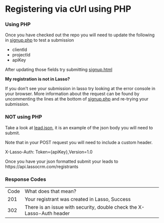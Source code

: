 <h1>Registering via cUrl using PHP</h1>

<h3><a name="using-php">Using PHP</a></h3>
<p>Once you have checked out the repo you will need to update the following in <a href="https://github.com/eci-lasso/single-project-form/blob/master/signup.php" target="_blank">signup.php</a> to test a submission</p>
<ul>
<li>clientId</li>
<li>projectId</li>
<li>apiKey</li>
</ul>
<p>After updating those fields try submitting <a href="https://github.com/eci-lasso/single-project-form/blob/master/signup.html" target="_blank">signup.html</a></p>

<p><b>My registration is not in Lasso?</b></p>
<p>If you don't see your submission in lasso try looking at the error console in your browser. More information about the request can be found by uncommenting the lines at the bottom of <a href="https://github.com/eci-lasso/single-project-form/blob/master/signup.php" target="_blank">signup.php</a> and re-trying your submission.</p>

<h3><a name="not-using-php">NOT using PHP</a></h3>
<p>Take a look at <a href="https://github.com/eci-lasso/single-project-form/blob/master/lead.json" target="_blank">lead.json</a>, it is an example of the json body you will need to submit.</p>

<p>Note that in your POST request you will need to include a custom header.</p>

<p>X-Lasso-Auth: Token={apiKey},Version=1.0</p>

<p>Once you have your json formatted submit your leads to https://api.lassocrm.com/registrants</p>

<h3><a name="response-codes">Response Codes</a></h3>
<table>
<tr>
<td>Code</td>
<td>What does that mean?</td>
</tr>
<tr>
<td>201</td>
<td>Your registrant was created in Lasso, Success</td>
</tr>
<tr>
<td>302</td>
<td>There is an issue with security, double check the X-Lasso-Auth header</td>
</tr>
</table>
